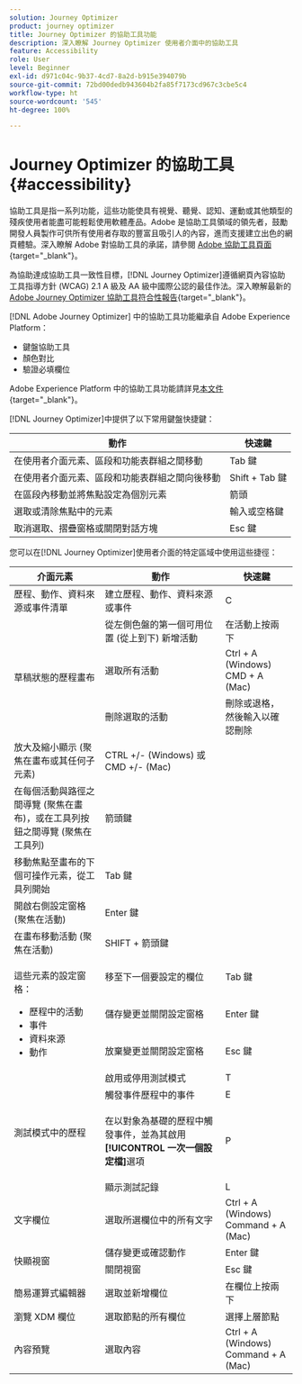 ```yaml
---
solution: Journey Optimizer
product: journey optimizer
title: Journey Optimizer 的協助工具功能
description: 深入瞭解 Journey Optimizer 使用者介面中的協助工具
feature: Accessibility
role: User
level: Beginner
exl-id: d971c04c-9b37-4cd7-8a2d-b915e394079b
source-git-commit: 72bd00dedb943604b2fa85f7173cd967c3cbe5c4
workflow-type: ht
source-wordcount: '545'
ht-degree: 100%

---
```


# Journey Optimizer 的協助工具{#accessibility}

協助工具是指一系列功能，這些功能使具有視覺、聽覺、認知、運動或其他類型的殘疾使用者能盡可能輕鬆使用軟體產品。Adobe 是協助工具領域的領先者，鼓勵開發人員製作可供所有使用者存取的豐富且吸引人的內容，進而支援建立出色的網頁體驗。深入瞭解 Adobe 對協助工具的承諾，請參閱 [Adobe 協助工具頁面](https://www.adobe.com/accessibility.html){target="_blank"}。

為協助達成協助工具一致性目標，[!DNL Journey Optimizer]遵循網頁內容協助工具指導方針 (WCAG) 2.1 A 級及 AA 級中國際公認的最佳作法。深入瞭解最新的 [Adobe Journey Optimizer 協助工具符合性報告](https://www.adobe.com/accessibility/compliance/adobe-journey-optimizer-2022.html){target="_blank"}。


[!DNL Adobe Journey Optimizer] 中的協助工具功能繼承自 Adobe Experience Platform：

* 鍵盤協助工具
* 顏色對比
* 驗證必填欄位

Adobe Experience Platform 中的協助工具功能請詳見[本文件](https://experienceleague.adobe.com/docs/experience-platform/accessibility/features.html?lang=zh-Hant){target="_blank"}。

[!DNL Journey Optimizer]中提供了以下常用鍵盤快捷鍵：

| 動作 | 快速鍵 |
| --- | --- |
| 在使用者介面元素、區段和功能表群組之間移動 | Tab 鍵 |
| 在使用者介面元素、區段和功能表群組之間向後移動 | Shift + Tab 鍵 |
| 在區段內移動並將焦點設定為個別元素 | 箭頭 |
| 選取或清除焦點中的元素 | 輸入或空格鍵 |
| 取消選取、摺疊窗格或關閉對話方塊 | Esc 鍵 |

您可以在[!DNL Journey Optimizer]使用者介面的特定區域中使用這些捷徑：

<table>
  <thead>
    <tr>
      <th>介面元素</th>
      <th>動作</th>
      <th>快速鍵</th>
    </tr>
  </thead>
  <tr>
    <td>歷程、動作、資料來源或事件清單</td>
    <td>建立歷程、動作、資料來源或事件</td>
    <td>C</td>
  </tr>
  <tr>
    <td rowspan="3">草稿狀態的歷程畫布</td>
    <td>從左側色盤的第一個可用位置 (從上到下) 新增活動</td>
    <td>在活動上按兩下</td>
  </tr>
  <tr>
    <td>選取所有活動</td>
    <td>Ctrl + A (Windows)<br/> CMD + A (Mac)</td>
  </tr>
  <tr>
    <td>刪除選取的活動</td>
    <td>刪除或退格，然後輸入以確認刪除</td>
  </tr>
  <tr>
    <td>放大及縮小顯示 (聚焦在畫布或其任何子元素)</td>
    <td>CTRL +/- (Windows) 或 CMD +/- (Mac)</td>
  </tr>  
  <tr>
    <td>在每個活動與路徑之間導覽 (聚焦在畫布)，或在工具列按鈕之間導覽 (聚焦在工具列)</td>
    <td>箭頭鍵</td>
  </tr>   
  <tr>
    <td>移動焦點至畫布的下個可操作元素，從工具列開始</td>
    <td>Tab 鍵</td>
  </tr>  
  <tr>
    <td>開啟右側設定窗格 (聚焦在活動)</td>
    <td>Enter 鍵</td>
  </tr>   
  <tr>
    <td>在畫布移動活動 (聚焦在活動)</td>
    <td>SHIFT + 箭頭鍵</td>
  </tr>  
  <tr>
  <td rowspan="3">

這些元素的設定窗格：

<ul>
  <li>歷程中的活動</li>
  <li>事件</li>
  <li>資料來源</li>
  <li>動作</li>
</ul>

</td>
    <td>移至下一個要設定的欄位</td>
    <td>Tab 鍵</td>
  </tr>
  <tr>
    <td>儲存變更並關閉設定窗格</td>
    <td>Enter 鍵</td>
  </tr>
  <tr>
    <td>放棄變更並關閉設定窗格</td>
    <td>Esc 鍵</td>
  </tr>
  <tr>
    <td rowspan="4">測試模式中的歷程</td>
    <td>啟用或停用測試模式</td>
    <td>T</td>
  </tr>
  <tr>
    <td>觸發事件歷程中的事件</td>
    <td>E</td>
  </tr>
  <tr>
    <td>

在以對象為基礎的歷程中觸發事件，並為其啟用&#x200B;**[!UICONTROL 一次一個設定檔]**&#x200B;選項

</td>
    <td>P</td>
  </tr>
  <tr>
    <td>顯示測試記錄</td>
    <td>L</td>
  </tr>
<!-- //Ajouter ce raccourci quand il marchera (actuellement, le raccourci Ctrl/Cmd+F du navigateur a priorité sur celui de AJO).//
  <tr>
    <td>Page with a search bar</td>
    <td>Select the search bar</td>
    <td>Ctrl/Command + F</td>
  </tr>
-->
  <tr>
    <td>文字欄位</td>
    <td>選取所選欄位中的所有文字</td>
    <td>Ctrl + A (Windows)<br/> Command + A (Mac)</td>
  </tr>
  <tr>
    <td rowspan="2">快顯視窗</td>
    <td>儲存變更或確認動作</td>
    <td>Enter 鍵</td>
  </tr>
  <tr>
    <td>關閉視窗</td>
    <td>Esc 鍵</td>
  </tr>
  <tr>
    <td>簡易運算式編輯器</td>
    <td>選取並新增欄位</td>
    <td>在欄位上按兩下</td>
  </tr>
  <tr>
    <td>瀏覽 XDM 欄位</td>
    <td>選取節點的所有欄位</td>
    <td>選擇上層節點</td>
  </tr>
  <tr>
    <td>內容預覽</td>
    <td>選取內容</td>
    <td>Ctrl + A (Windows)<br/> Command + A (Mac)</td>
  </tr>
</table>
